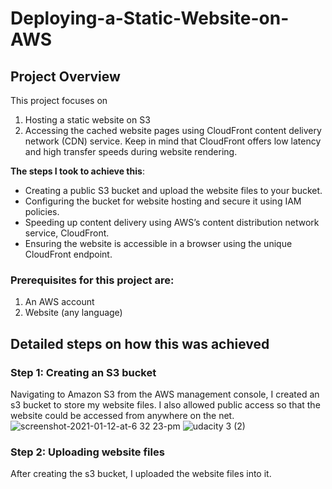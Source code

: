 # Deploying-a-Static-Website-on-AWS

## Project Overview
This project focuses on

 1. Hosting a static website on S3
 2. Accessing the cached website pages using CloudFront content delivery network (CDN) service. Keep in mind that CloudFront offers low latency and high transfer speeds during website rendering.

**The steps I took to achieve this**:
- Creating a public S3 bucket and upload the website files to your bucket.
- Configuring the bucket for website hosting and secure it using IAM policies.
- Speeding up content delivery using AWS’s content distribution network service, CloudFront.
- Ensuring the website is accessible in a browser using the unique CloudFront endpoint.

### Prerequisites for this project are:
 1. An AWS account
 2. Website (any language)

## Detailed steps on how this was achieved
### Step 1: Creating an S3 bucket
Navigating to Amazon S3 from the AWS management console, I created an s3 bucket to store my website files. I also allowed public access so that the website could be accessed from anywhere on the net.
![screenshot-2021-01-12-at-6 32 23-pm](https://user-images.githubusercontent.com/89241109/171367150-598a1895-af16-4759-8f5f-eba9326d8ab7.png)
![udacity 3 (2)](https://user-images.githubusercontent.com/89241109/171366860-01320d80-b3ac-4f86-9140-d7007a153723.png)

### Step 2: Uploading website files
After creating the s3 bucket, I uploaded the website files into it. 






